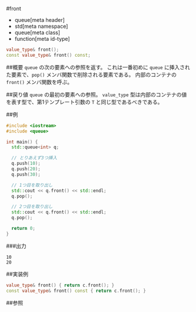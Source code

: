 #front
* queue[meta header]
* std[meta namespace]
* queue[meta class]
* function[meta id-type]

```cpp
value_type& front();
const value_type& front() const;
```

##概要
`queue` の次の要素への参照を返す。
これは一番初めに `queue` に挿入された要素で、`pop()` メンバ関数で削除される要素である。
内部のコンテナの `front()` メンバ関数を呼ぶ。


##戻り値
`queue` の最初の要素への参照。
`value_type` 型は内部のコンテナの値を表す型で、第1テンプレート引数の `T` と同じ型であるべきである。


##例
```cpp
#include <iostream>
#include <queue>

int main() {
  std::queue<int> q;

  // とりあえず3つ挿入
  q.push(10);
  q.push(20);
  q.push(30);

  // 1つ目を取り出し
  std::cout << q.front() << std::endl;
  q.pop();

  // 2つ目を取り出し
  std::cout << q.front() << std::endl;
  q.pop();

  return 0;
}
```

###出力
```
10
20
```

##実装例

```cpp
value_type& front() { return c.front(); }
const value_type& front() const { return c.front(); }
```

##参照

